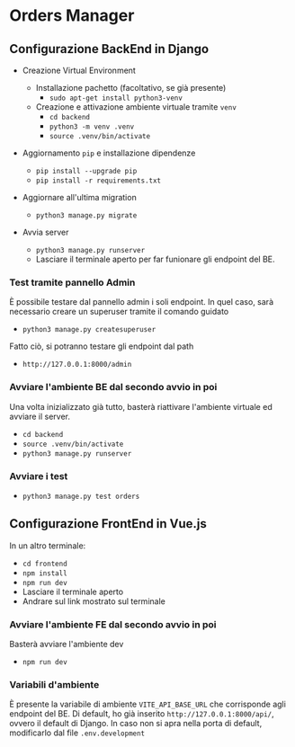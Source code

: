 # Orders Manager

## Configurazione BackEnd in Django

- Creazione Virtual Environment

  - Installazione pachetto (facoltativo, se già presente)
    - `sudo apt-get install python3-venv`
  - Creazione e attivazione ambiente virtuale tramite `venv`
    - `cd backend`
    - `python3 -m venv .venv`
    - `source .venv/bin/activate`

- Aggiornamento `pip` e installazione dipendenze

  - `pip install --upgrade pip`
  - `pip install -r requirements.txt`

- Aggiornare all'ultima migration

  - `python3 manage.py migrate`

- Avvia server

  - `python3 manage.py runserver`
  - Lasciare il terminale aperto per far funionare gli endpoint del BE.

### Test tramite pannello Admin

È possibile testare dal pannello admin i soli endpoint.
In quel caso, sarà necessario creare un superuser tramite il comando guidato

- `python3 manage.py createsuperuser`

Fatto ciò, si potranno testare gli endpoint dal path

- `http://127.0.0.1:8000/admin`

### Avviare l'ambiente BE dal secondo avvio in poi

Una volta inizializzato già tutto, basterà riattivare l'ambiente virtuale ed avviare il server.

- `cd backend`
- `source .venv/bin/activate`
- `python3 manage.py runserver`

### Avviare i test

- `python3 manage.py test orders`

## Configurazione FrontEnd in Vue.js

In un altro terminale:

- `cd frontend`
- `npm install`
- `npm run dev`
- Lasciare il terminale aperto
- Andrare sul link mostrato sul terminale

### Avviare l'ambiente FE dal secondo avvio in poi

Basterà avviare l'ambiente dev

- `npm run dev`

### Variabili d'ambiente

È presente la variabile di ambiente `VITE_API_BASE_URL` che corrisponde agli endpoint del BE.
Di default, ho già inserito `http://127.0.0.1:8000/api/`, ovvero il default di Django.
In caso non si apra nella porta di default, modificarlo dal file `.env.development`
